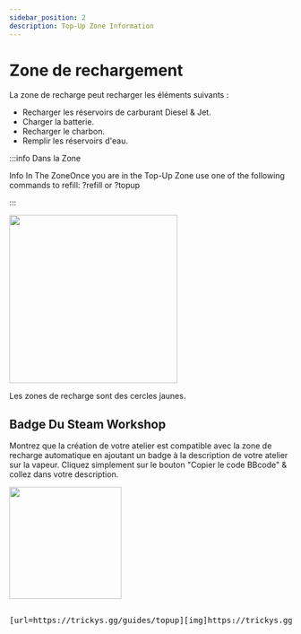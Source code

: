 ```yaml
---
sidebar_position: 2
description: Top-Up Zone Information
---
```


# Zone de rechargement

La zone de recharge peut recharger les éléments suivants :
- Recharger les réservoirs de carburant Diesel & Jet.
- Charger la batterie.
- Recharger le charbon.
- Remplir les réservoirs d'eau.

:::info Dans la Zone

Info In The ZoneOnce you are in the Top-Up Zone use one of the following commands to refill: ?refill or ?topup

:::

<!-- css for flex -->
  <div class="flex-vcenter">
    <div class="img-mg">
      <img src="/img/topup/topupzone.png" width="300px"/>
    </div>
<p>

Les zones de recharge sont des cercles jaunes.

</p>
  </div>

## Badge Du Steam Workshop

Montrez que la création de votre atelier est compatible avec la zone de recharge automatique en ajoutant un badge à la description de votre atelier sur la vapeur. Cliquez simplement sur le bouton "Copier le code BBcode" & collez dans votre description.



 <img src="/img/topup/tserver-topup-badge.png" width="200px" />

<pre>

[url=https://trickys.gg/guides/topup][img]https://trickys.gg/img/hotlink-ok/tserver-topup-badge.png[/img][/url]

</pre>